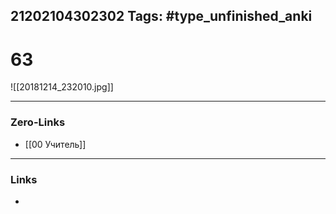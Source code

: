 21202104302302
Tags: #type_unfinished_anki 
---
# 63

![[20181214_232010.jpg]]

---
### Zero-Links
- [[00 Учитель]]
---
### Links
-